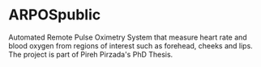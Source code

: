 # ARPOSpublic
Automated Remote Pulse Oximetry System that measure heart rate and blood oxygen from regions of interest such as forehead, cheeks and lips. The project is part of Pireh Pirzada's PhD Thesis.
